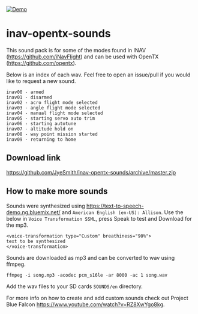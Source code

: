 [![Demo](https://img.youtube.com/vi/0p2i6cNskoo/0.jpg)](https://www.youtube.com/watch?v=0p2i6cNskoo)

# inav-opentx-sounds

This sound pack is for some of the modes found in INAV (https://github.com/iNavFlight) and can be used with OpenTX (https://github.com/opentx).

Below is an index of each wav.  Feel free to open an issue/pull if you would like to request a new sound.

```
inav00 - armed
inav01 - disarmed
inav02 - acro flight mode selected
inav03 - angle flight mode selected
inav04 - manual flight mode selected
inav05 - starting servo auto trim
inav06 - starting autotune
inav07 - altitude hold on
inav08 - way point mission started
inav09 - returning to home
```

## Download link

https://github.com/JyeSmith/inav-opentx-sounds/archive/master.zip

## How to make more sounds

Sounds were synthesized using https://text-to-speech-demo.ng.bluemix.net/ and ```American English (en-US): Allison```.  Use the below in ```Voice Transformation SSML```, press Speak to test and Download for the mp3.

```
<voice-transformation type="Custom" breathiness="90%">
text to be synthesized 
</voice-transformation>
```

Sounds are downloaded as mp3 and can be converted to wav using ffmpeg.

```
ffmpeg -i song.mp3 -acodec pcm_s16le -ar 8000 -ac 1 song.wav
```

Add the wav files to your SD cards ```SOUNDS/en``` directory.

For more info on how to create and add custom sounds check out Project Blue Falcon https://www.youtube.com/watch?v=RZ8XwYgo8kg.
